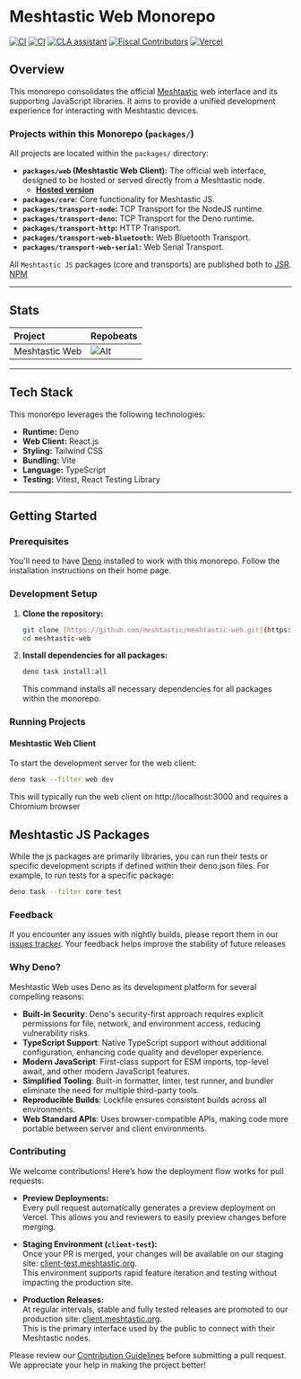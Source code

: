 # Meshtastic Web Monorepo

[![CI](https://img.shields.io/github/actions/workflow/status/meshtastic/web/ci.yml?branch=main&label=Web%20CI&logo=github&color=yellow)](https://github.com/meshtastic/web/actions/workflows/ci.yml)
[![CI](https://img.shields.io/github/actions/workflow/status/meshtastic/js/ci.yml?branch=master&label=JS%20CI&logo=github&color=yellow)](https://github.com/meshtastic/js/actions/workflows/ci.yml)
[![CLA assistant](https://cla-assistant.io/readme/badge/meshtastic/web)](https://cla-assistant.io/meshtastic/web)
[![Fiscal Contributors](https://opencollective.com/meshtastic/tiers/badge.svg?label=Fiscal%20Contributors&color=deeppink)](https://opencollective.com/meshtastic/)
[![Vercel](https://img.shields.io/static/v1?label=Powered%20by&message=Vercel&style=flat&logo=vercel&color=000000)](https://vercel.com?utm_source=meshtastic&utm_campaign=oss)

## Overview

This monorepo consolidates the official [Meshtastic](https://meshtastic.org) web
interface and its supporting JavaScript libraries. It aims to provide a unified
development experience for interacting with Meshtastic devices.

### Projects within this Monorepo (`packages/`)

All projects are located within the `packages/` directory:

- **`packages/web` (Meshtastic Web Client):** The official web interface,
  designed to be hosted or served directly from a Meshtastic node.
  - **[Hosted version](https://client.meshtastic.org)**
- **`packages/core`:** Core functionality for Meshtastic JS.
- **`packages/transport-node`:** TCP Transport for the NodeJS runtime.
- **`packages/transport-deno`:** TCP Transport for the Deno runtime.
- **`packages/transport-http`:** HTTP Transport.
- **`packages/transport-web-bluetooth`:** Web Bluetooth Transport.
- **`packages/transport-web-serial`:** Web Serial Transport.

All `Meshtastic JS` packages (core and transports) are published both to
[JSR](https://jsr.io/@meshtastic). [NPM](https://www.npmjs.com/org/meshtastic)

---

## Stats

| Project        | Repobeats                                                                                                             |
| :------------- | :-------------------------------------------------------------------------------------------------------------------- |
| Meshtastic Web | ![Alt](https://repobeats.axiom.co/api/embed/e5b062db986cb005d83e81724c00cb2b9cce8e4c.svg "Repobeats analytics image") |

---

## Tech Stack

This monorepo leverages the following technologies:

- **Runtime:** Deno
- **Web Client:** React.js
- **Styling:** Tailwind CSS
- **Bundling:** Vite
- **Language:** TypeScript
- **Testing:** Vitest, React Testing Library

---

## Getting Started

### Prerequisites

You'll need to have [Deno](https://deno.com/) installed to work with this
monorepo. Follow the installation instructions on their home page.

### Development Setup

1. **Clone the repository:**
   ```bash
   git clone [https://github.com/meshtastic/meshtastic-web.git](https://github.com/meshtastic/meshtastic-web.git) 
   cd meshtastic-web
   ```
2. **Install dependencies for all packages:**
   ```bash
   deno task install:all
   ```
   This command installs all necessary dependencies for all packages within the
   monorepo.

### Running Projects

#### Meshtastic Web Client

To start the development server for the web client:

```bash
deno task --filter web dev
```

This will typically run the web client on http://localhost:3000 and requires a
Chromium browser

## Meshtastic JS Packages

While the js packages are primarily libraries, you can run their tests or
specific development scripts if defined within their deno.json files. For
example, to run tests for a specific package:

```bash
deno task --filter core test
```

### Feedback

If you encounter any issues with nightly builds, please report them in our
[issues tracker](https://github.com/meshtastic/web/issues). Your feedback helps
improve the stability of future releases

### Why Deno?

Meshtastic Web uses Deno as its development platform for several compelling
reasons:

- **Built-in Security**: Deno's security-first approach requires explicit
  permissions for file, network, and environment access, reducing vulnerability
  risks.
- **TypeScript Support**: Native TypeScript support without additional
  configuration, enhancing code quality and developer experience.
- **Modern JavaScript**: First-class support for ESM imports, top-level await,
  and other modern JavaScript features.
- **Simplified Tooling**: Built-in formatter, linter, test runner, and bundler
  eliminate the need for multiple third-party tools.
- **Reproducible Builds**: Lockfile ensures consistent builds across all
  environments.
- **Web Standard APIs**: Uses browser-compatible APIs, making code more portable
  between server and client environments.

### Contributing

We welcome contributions! Here’s how the deployment flow works for pull
requests:

- **Preview Deployments:**\
  Every pull request automatically generates a preview deployment on Vercel.
  This allows you and reviewers to easily preview changes before merging.

- **Staging Environment (`client-test`):**\
  Once your PR is merged, your changes will be available on our staging site:
  [client-test.meshtastic.org](https://client-test.meshtastic.org/).\
  This environment supports rapid feature iteration and testing without
  impacting the production site.

- **Production Releases:**\
  At regular intervals, stable and fully tested releases are promoted to our
  production site: [client.meshtastic.org](https://client.meshtastic.org/).\
  This is the primary interface used by the public to connect with their
  Meshtastic nodes.

Please review our
[Contribution Guidelines](https://github.com/meshtastic/web/blob/main/CONTRIBUTING.md)
before submitting a pull request. We appreciate your help in making the project
better!

